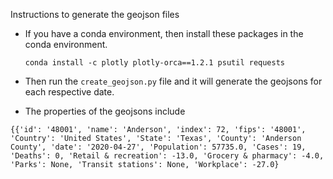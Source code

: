 Instructions to generate the geojson files

+ If you have a conda environment, then install these packages in the conda environment.
  ```
  conda install -c plotly plotly-orca==1.2.1 psutil requests
  ```
+ Then run the `create_geojson.py` file and it will generate the geojsons for each respective date.

+ The properties of the geojsons include 

`{{'id': '48001', 'name': 'Anderson', 'index': 72, 'fips': '48001', 'Country': 'United States', 'State': 'Texas', 'County': 'Anderson County', 'date': '2020-04-27', 'Population': 57735.0, 'Cases': 19, 'Deaths': 0, 'Retail & recreation': -13.0, 'Grocery & pharmacy': -4.0, 'Parks': None, 'Transit stations': None, 'Workplace': -27.0}`

